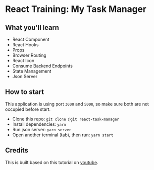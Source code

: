 # React Training: My Task Manager

## What you'll learn

- React Component
- React Hooks
- Props
- Browser Routing
- React Icon
- Consume Backend Endpoints
- State Management
- Json Server

## How to start

This application is using port `3000` and `5000`, so make sure both are not occupied before start.

- Clone this repo: `git clone @git react-task-manager`
- Install dependencies: `yarn`
- Run json server: `yarn server`
- Open another terminal (tab), then run: `yarn start`

## Credits

This is built based on this tutorial on [youtube](https://www.youtube.com/watch?v=w7ejDZ8SWv8).
